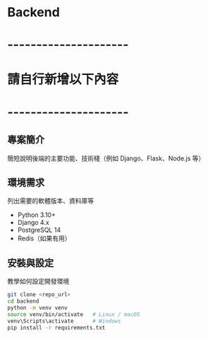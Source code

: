 # Backend
# ---------------------
# 請自行新增以下內容
# ---------------------
## 專案簡介
簡短說明後端的主要功能、技術棧（例如 Django、Flask、Node.js 等）

## 環境需求
列出需要的軟體版本、資料庫等
- Python 3.10+
- Django 4.x
- PostgreSQL 14
- Redis（如果有用）

## 安裝與設定
教學如何設定開發環境
```bash
git clone <repo_url>
cd backend
python -m venv venv
source venv/bin/activate   # Linux / macOS
venv\Scripts\activate      # Windows
pip install -r requirements.txt

